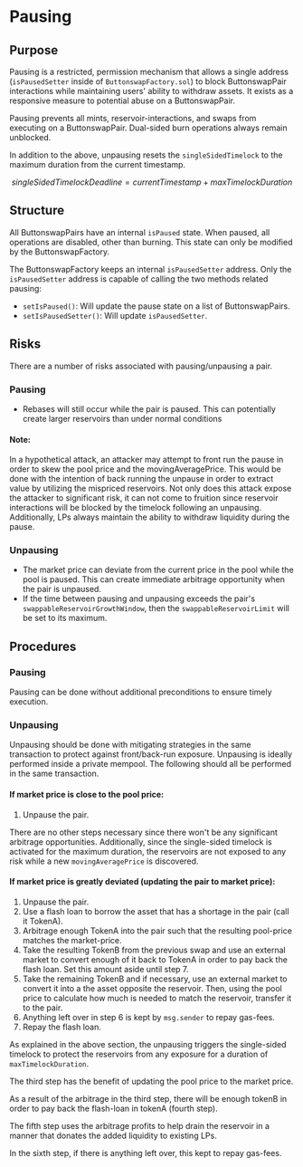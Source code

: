 # Pausing

## Purpose
Pausing is a restricted, permission mechanism that allows a single address (`isPausedSetter` inside of `ButtonswapFactory.sol`) to block ButtonswapPair interactions while maintaining users' ability to withdraw assets. It exists as a responsive measure to potential abuse on a ButtonswapPair.

Pausing prevents all mints, reservoir-interactions, and swaps from executing on a ButtonswapPair. Dual-sided burn operations always remain unblocked.

In addition to the above, unpausing resets the `singleSidedTimelock` to the maximum duration from the current timestamp.

$$
singleSidedTimelockDeadline = currentTimestamp + maxTimelockDuration
$$


## Structure

All ButtonswapPairs have an internal `isPaused` state. When paused, all operations are disabled, other than burning. This state can only be modified by the ButtonswapFactory.

The ButtonswapFactory keeps an internal `isPausedSetter` address. Only the `isPausedSetter` address is capable of calling the two methods related pausing:
- `setIsPaused()`: Will update the pause state on a list of ButtonswapPairs.
- `setIsPausedSetter()`: Will update `isPausedSetter`.

## Risks

There are a number of risks associated with pausing/unpausing a pair.

### Pausing
- Rebases will still occur while the pair is paused. This can potentially create larger reservoirs than under normal conditions

#### Note:

In a hypothetical attack, an attacker may attempt to front run the pause in order to skew the pool price and the movingAveragePrice. This would be done with the intention of back running the unpause in order to extract value by utilizing the mispriced reservoirs. Not only does this attack expose the attacker to significant risk, it can not come to fruition since reservoir interactions will be blocked by the timelock following an unpausing. Additionally, LPs always maintain the ability to withdraw liquidity during the pause.

### Unpausing
- The market price can deviate from the current price in the pool while the pool is paused. This can create immediate arbitrage opportunity when the pair is unpaused.
- If the time between pausing and unpausing exceeds the pair's `swappableReservoirGrowthWindow`, then the `swappableReservoirLimit` will be set to its maximum.

## Procedures

### Pausing
Pausing can be done without additional preconditions to ensure timely execution.

### Unpausing
Unpausing should be done with mitigating strategies in the same transaction to protect against front/back-run exposure. Unpausing is ideally performed inside a private mempool. The following should all be performed in the same transaction.

#### If market price is close to the pool price:
1. Unpause the pair.

There are no other steps necessary since there won't be any significant arbitrage opportunities. Additionally, since the single-sided timelock is activated for the maximum duration, the reservoirs are not exposed to any risk while a new `movingAveragePrice` is discovered.

#### If market price is greatly deviated (updating the pair to market price):
1. Unpause the pair.
2. Use a flash loan to borrow the asset that has a shortage in the pair (call it TokenA).
3. Arbitrage enough TokenA into the pair such that the resulting pool-price matches the market-price.
4. Take the resulting TokenB from the previous swap and use an external market to convert enough of it back to TokenA in order to pay back the flash loan. Set this amount aside until step 7.
5. Take the remaining TokenB and if necessary, use an external market to convert it into a the asset opposite the reservoir. Then, using the pool price to calculate how much is needed to match the reservoir, transfer it to the pair.
6. Anything left over in step 6 is kept by `msg.sender` to repay gas-fees.
7. Repay the flash loan.

As explained in the above section, the unpausing triggers the single-sided timelock to protect the reservoirs from any exposure for a duration of `maxTimelockDuration`.

The third step has the benefit of updating the pool price to the market price.

As a result of the arbitrage in the third step, there will be enough tokenB in order to pay back the flash-loan in tokenA (fourth step).

The fifth step uses the arbitrage profits to help drain the reservoir in a manner that donates the added liquidity to existing LPs.

In the sixth step, if there is anything left over, this kept to repay gas-fees.